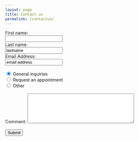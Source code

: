 ```yaml
---
layout: page
title: Contact us
permalink: /contactus/
---
```


<form action="index.php">

  First name:<br>
  <input type="text" name="firstname" >
  <br>
  Last name:<br>
  <input type="text" name="lastname" value="lastname">
  <br>
  Email Address:<br>
  <input type="text" name="emailaddress" value="email address">
  <br>
 <br>
  <input type="radio" name="information" value="generalinquiries" checked> General inquiries<br>
  <input type="radio" name="information" value="requestanappointment"> Request an appointment<br>
  <input type="radio" name="information" value="other"> Other <br><br>
  Comment: <textarea name="comment" rows="6" cols="40">
  </textarea> <br> <br>
<input type="submit" value="Submit">
</form> 
